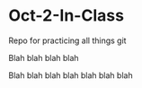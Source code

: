 # Oct-2-In-Class
Repo for practicing all things git 



Blah blah blah blah

Blah blah blah blah blah blah blah
